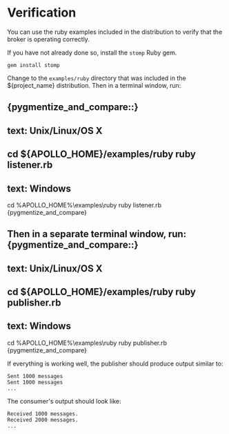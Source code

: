 # Verification

You can use the ruby examples included in the distribution to verify that the 
broker is operating correctly.

If you have not already done so, install the `stomp` Ruby gem.

    gem install stomp

Change to the `examples/ruby` directory that was included in the ${project_name} 
distribution.  Then in a terminal window, run:

{pygmentize_and_compare::}
-----------------------------
text: Unix/Linux/OS X
-----------------------------
cd ${APOLLO_HOME}/examples/ruby
ruby listener.rb
-----------------------------
text: Windows
-----------------------------
cd %APOLLO_HOME%\examples\ruby
ruby listener.rb
{pygmentize_and_compare}

Then in a separate terminal window, run:
{pygmentize_and_compare::}
-----------------------------
text: Unix/Linux/OS X
-----------------------------
cd ${APOLLO_HOME}/examples/ruby
ruby publisher.rb
-----------------------------
text: Windows
-----------------------------
cd %APOLLO_HOME%\examples\ruby
ruby publisher.rb
{pygmentize_and_compare}

If everything is working well, the publisher should produce output similar to:

    Sent 1000 messages
    Sent 1000 messages
    ...

The consumer's output should look like:
    
    Received 1000 messages.
    Received 2000 messages.
    ...
